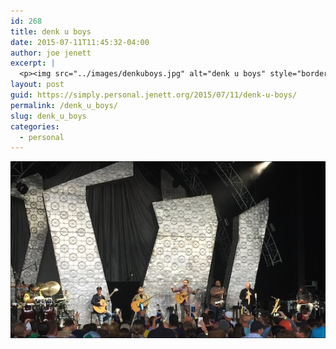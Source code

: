 ```yaml
---
id: 268
title: denk u boys
date: 2015-07-11T11:45:32-04:00
author: joe jenett
excerpt: |
  <p><img src="../images/denkuboys.jpg" alt="denk u boys" style="border:none;"></p>
layout: post
guid: https://simply.personal.jenett.org/2015/07/11/denk-u-boys/
permalink: /denk_u_boys/
slug: denk_u_boys
categories:
  - personal
---
```

<img src="../images/denkuboys.jpg" alt="denk u boys" style="border:none;">